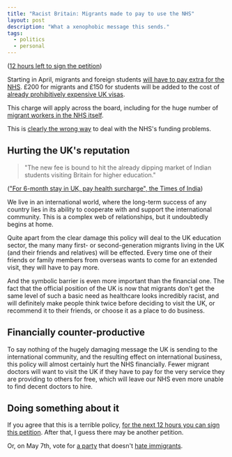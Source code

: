 ```yaml
---
title: "Racist Britain: Migrants made to pay to use the NHS"
layout: post
description: "What a xenophobic message this sends."
tags:
  - politics
  - personal
---
```


([12 hours left to sign the petition](http://epetitions.direct.gov.uk/petitions/76086))

Starting in April, migrants and foreign students [will have to pay extra for the NHS](http://felixonline.co.uk/news/5313/150-nhs-student-visa-charge-starts-in-april/). £200 for migrants and £150 for students will be added to the cost of [already prohibitively expensive UK visas](http://www.australiantimes.co.uk/uk-visas-fee-increase-2015/).

This charge will apply across the board, including for the huge number of [migrant workers in the NHS itself](http://www.theguardian.com/society/2014/jan/26/nhs-foreign-nationals-immigration-health-service).

This is [clearly the wrong way](http://www.theguardian.com/society/2014/oct/10/foreign-patients-nhs-nigel-farage) to deal with the NHS's funding problems.

Hurting the UK's reputation
---

> "The new fee is bound to hit the already dipping market of Indian students visiting Britain for higher education."

(["For 6-month stay in UK, pay health surcharge", the Times of India](http://timesofindia.indiatimes.com/world/uk/For-6-month-stay-in-UK-pay-health-surcharge/articleshow/46641211.cms))

We live in an international world, where the long-term success of any country lies in its ability to cooperate with and support the international community. This is a complex web of relationships, but it undoubtedly begins at home.

Quite apart from the clear damage this policy will deal to the UK education sector, the many many first- or second-generation migrants living in the UK (and their friends and relatives) will be effected. Every time one of their friends or family members from overseas wants to come for an extended visit, they will have to pay more.

And the symbolic barrier is even more important than the financial one. The fact that the official position of the UK is now that migrants don't get the same level of such a basic need as healthcare looks incredibly racist, and will definitely make people think twice before deciding to visit the UK, or recommend it to their friends, or choose it as a place to do business.

Financially counter-productive
---

To say nothing of the hugely damaging message the UK is sending to the international community, and the resulting effect on international business, this policy will almost certainly hurt the NHS financially. Fewer migrant doctors will want to visit the UK if they have to pay for the very service they are providing to others for free, which will leave our NHS even more unable to find decent doctors to hire.

Doing something about it
---

If you agree that this is a terrible policy, [for the next 12 hours you can sign this petition](http://epetitions.direct.gov.uk/petitions/76086). After that, I guess there may be another petition.

Or, on May 7th, vote for [a party](https://www.greenparty.org.uk/news/2014/02/10/natalie-bennett-speech-immigration-policy-time-for-the-facts,-time-for-humanity/) that doesn't [hate immigrants](http://labourlist.org/2015/03/i-hate-labours-immigration-mug-but-i-hate-their-immigration-pledge-even-more/).
